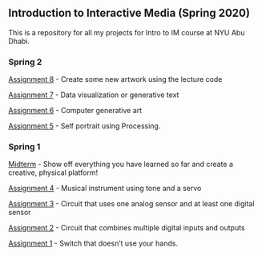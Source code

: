 ## Introduction to Interactive Media (Spring 2020)
This is a repository for all my projects for Intro to IM course at NYU Abu Dhabi.

### Spring 2
[Assignment 8](/dueApril21) - Create some new artwork using the lecture code

[Assignment 7](/dueApril14) - Data visualization or generative text

[Assignment 6](/dueMarch31) - Computer generative art

[Assignment 5](/dueMarch19) - Self portrait using Processing.

### Spring 1

[Midterm](/dueMar5) - Show off everything you have learned so far and create a creative, physical platform!

[Assignment 4](/dueFebruary25) - Musical instrument using tone and a servo

[Assignment 3](/dueFebruary18) - Circuit that uses one analog sensor and at least one digital sensor

[Assignment 2](/dueFebruary11) - Circuit that combines multiple digital inputs and outputs

[Assignment 1](/dueFebruary4) - Switch that doesn’t use your hands.

